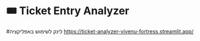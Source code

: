 
# 🎟️ Ticket Entry Analyzer
#לינק לשימוש באפליקציה
https://ticket-analyzer-vivenu-fortress.streamlit.app/
